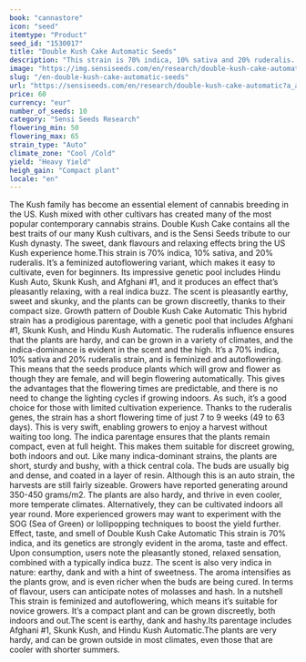 ```yaml
---
book: "cannastore"
icon: "seed"
itemtype: "Product"
seed_id: "1530017"
title: "Double Kush Cake Automatic Seeds"
description: "This strain is 70% indica, 10% sativa and 20% ruderalis. It can be grown in most climates and has a fast flowering time. The effect is relaxing and calming."
image: "https://img.sensiseeds.com/en/research/double-kush-cake-automatic-image.png"
slug: "/en-double-kush-cake-automatic-seeds"
url: "https://sensiseeds.com/en/research/double-kush-cake-automatic?a_aid=cannastore"
price: 60
currency: "eur"
number_of_seeds: 10
category: "Sensi Seeds Research"
flowering_min: 50
flowering_max: 65
strain_type: "Auto"
climate_zone: "Cool /Cold"
yield: "Heavy Yield"
heigh_gain: "Compact plant"
locale: "en"
---
```

The Kush family has become an essential element of cannabis breeding in the US. Kush mixed with other cultivars has created many of the most popular contemporary cannabis strains. Double Kush Cake contains all the best traits of our many Kush cultivars, and is the Sensi Seeds tribute to our Kush dynasty. The sweet, dank flavours and relaxing effects bring the US Kush experience home.This strain is 70% indica, 10% sativa, and 20% ruderalis. It’s a feminized autoflowering variant, which makes it easy to cultivate, even for beginners. Its impressive genetic pool includes Hindu Kush Auto, Skunk Kush, and Afghani #1, and it produces an effect that’s pleasantly relaxing, with a real indica buzz. The scent is pleasantly earthy, sweet and skunky, and the plants can be grown discreetly, thanks to their compact size. Growth pattern of Double Kush Cake Automatic This hybrid strain has a prodigious parentage, with a genetic pool that includes Afghani #1, Skunk Kush, and Hindu Kush Automatic. The ruderalis influence ensures that the plants are hardy, and can be grown in a variety of climates, and the indica-dominance is evident in the scent and the high. It’s a 70% indica, 10% sativa and 20% ruderalis strain, and is feminized and autoflowering. This means that the seeds produce plants which will grow and flower as though they are female, and will begin flowering automatically. This gives the advantages that the flowering times are predictable, and there is no need to change the lighting cycles if growing indoors. As such, it’s a good choice for those with limited cultivation experience. Thanks to the ruderalis genes, the strain has a short flowering time of just 7 to 9 weeks (49 to 63 days). This is very swift, enabling growers to enjoy a harvest without waiting too long. The indica parentage ensures that the plants remain compact, even at full height. This makes them suitable for discreet growing, both indoors and out. Like many indica-dominant strains, the plants are short, sturdy and bushy, with a thick central cola. The buds are usually big and dense, and coated in a layer of resin. Although this is an auto strain, the harvests are still fairly sizeable. Growers have reported generating around 350-450 grams/m2. The plants are also hardy, and thrive in even cooler, more temperate climates. Alternatively, they can be cultivated indoors all year round. More experienced growers may want to experiment with the SOG (Sea of Green) or lollipopping techniques to boost the yield further. Effect, taste, and smell of Double Kush Cake Automatic This strain is 70% indica, and its genetics are strongly evident in the aroma, taste and effect. Upon consumption, users note the pleasantly stoned, relaxed sensation, combined with a typically indica buzz. The scent is also very indica in nature: earthy, dank and with a hint of sweetness. The aroma intensifies as the plants grow, and is even richer when the buds are being cured. In terms of flavour, users can anticipate notes of molasses and hash. In a nutshell This strain is feminized and autoflowering, which means it’s suitable for novice growers. It’s a compact plant and can be grown discreetly, both indoors and out.The scent is earthy, dank and hashy.Its parentage includes Afghani #1, Skunk Kush, and Hindu Kush Automatic.The plants are very hardy, and can be grown outside in most climates, even those that are cooler with shorter summers.
